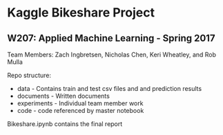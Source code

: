 # Kaggle Bikeshare Project
## W207: Applied Machine Learning - Spring 2017
Team Members: Zach Ingbretsen, Nicholas Chen, Keri Wheatley, and Rob Mulla

Repo structure:
* data - Contains train and test csv files and and prediction results
* documents - Written documents
* experiments - Individual team member work
* code - code referenced by master notebook

Bikeshare.ipynb contains the final report
